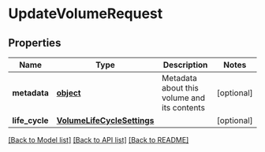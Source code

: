 # UpdateVolumeRequest

## Properties
Name | Type | Description | Notes
------------ | ------------- | ------------- | -------------
**metadata** | [**object**](.md) | Metadata about this volume and its contents | [optional] 
**life_cycle** | [**VolumeLifeCycleSettings**](VolumeLifeCycleSettings.md) |  | [optional] 

[[Back to Model list]](../README.md#documentation-for-models) [[Back to API list]](../README.md#documentation-for-api-endpoints) [[Back to README]](../README.md)


